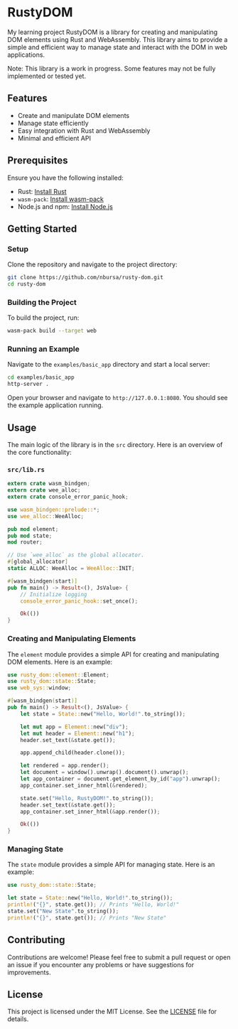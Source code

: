 # RustyDOM

My learning project RustyDOM is a library for creating and manipulating DOM elements using Rust and WebAssembly. This library aims to provide a simple and efficient way to manage state and interact with the DOM in web applications.

Note: This library is a work in progress. Some features may not be fully implemented or tested yet.

## Features

- Create and manipulate DOM elements
- Manage state efficiently
- Easy integration with Rust and WebAssembly
- Minimal and efficient API

## Prerequisites

Ensure you have the following installed:

- Rust: [Install Rust](https://www.rust-lang.org/tools/install)
- `wasm-pack`: [Install wasm-pack](https://rustwasm.github.io/wasm-pack/installer/)
- Node.js and npm: [Install Node.js](https://nodejs.org/)

## Getting Started

### Setup

Clone the repository and navigate to the project directory:

```sh
git clone https://github.com/nbursa/rusty-dom.git
cd rusty-dom
```

### Building the Project

To build the project, run:

```sh
wasm-pack build --target web
```

### Running an Example

Navigate to the `examples/basic_app` directory and start a local server:

```sh
cd examples/basic_app
http-server .
```

Open your browser and navigate to `http://127.0.0.1:8080`. You should see the example application running.

## Usage

The main logic of the library is in the `src` directory. Here is an overview of the core functionality:

### `src/lib.rs`

```rust
extern crate wasm_bindgen;
extern crate wee_alloc;
extern crate console_error_panic_hook;

use wasm_bindgen::prelude::*;
use wee_alloc::WeeAlloc;

pub mod element;
pub mod state;
mod router;

// Use `wee_alloc` as the global allocator.
#[global_allocator]
static ALLOC: WeeAlloc = WeeAlloc::INIT;

#[wasm_bindgen(start)]
pub fn main() -> Result<(), JsValue> {
    // Initialize logging
    console_error_panic_hook::set_once();

    Ok(())
}
```

### Creating and Manipulating Elements

The `element` module provides a simple API for creating and manipulating DOM elements. Here is an example:

```rust
use rusty_dom::element::Element;
use rusty_dom::state::State;
use web_sys::window;

#[wasm_bindgen(start)]
pub fn main() -> Result<(), JsValue> {
    let state = State::new("Hello, World!".to_string());

    let mut app = Element::new("div");
    let mut header = Element::new("h1");
    header.set_text(&state.get());

    app.append_child(header.clone());

    let rendered = app.render();
    let document = window().unwrap().document().unwrap();
    let app_container = document.get_element_by_id("app").unwrap();
    app_container.set_inner_html(&rendered);

    state.set("Hello, RustyDOM!".to_string());
    header.set_text(&state.get());
    app_container.set_inner_html(&app.render());

    Ok(())
}
```

### Managing State

The `state` module provides a simple API for managing state. Here is an example:

```rust
use rusty_dom::state::State;

let state = State::new("Hello, World!".to_string());
println!("{}", state.get()); // Prints "Hello, World!"
state.set("New State".to_string());
println!("{}", state.get()); // Prints "New State"
```

## Contributing

Contributions are welcome! Please feel free to submit a pull request or open an issue if you encounter any problems or have suggestions for improvements.

## License

This project is licensed under the MIT License. See the [LICENSE](LICENSE) file for details.

